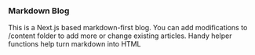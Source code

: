 ### Markdown Blog

This is a Next.js based markdown-first blog. You can add modifications to /content folder to add more or change existing articles. Handy helper functions help turn markdown into HTML
